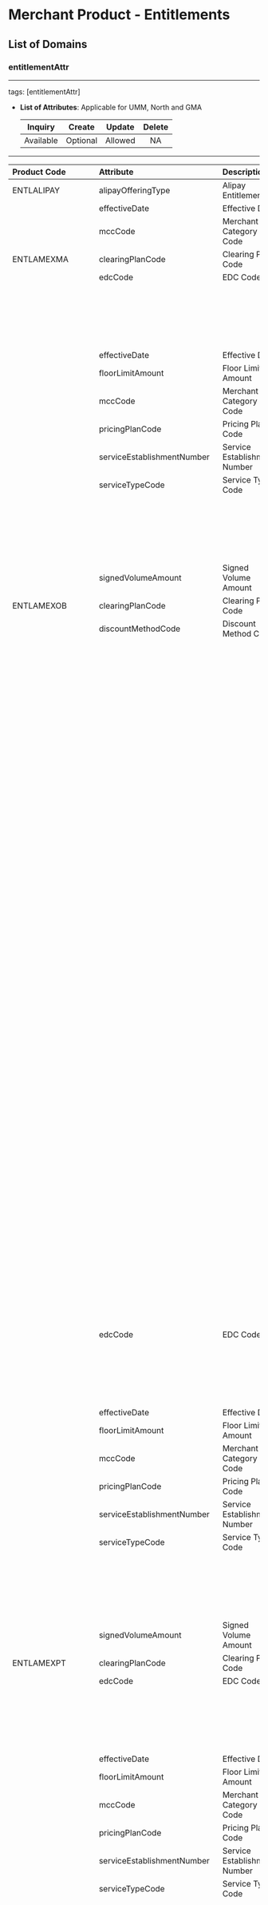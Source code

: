 # Merchant Product - Entitlements

## List of Domains

### entitlementAttr

---

tags: [entitlementAttr]

* **List of Attributes**: Applicable for UMM, North and GMA
  
  | Inquiry         |   Create      |    Update  |  Delete  |
  |:---------------:|:-------------:|:----------:|:--------:|
  |    Available    |   Optional    |  Allowed   |  NA      |

---

|   Product Code   | Attribute         | Description                   | UMM Value                  |
|:---------------------|:---------------------|:--------------------------|:----------------------------------|
| ENTLALIPAY   | alipayOfferingType   |   Alipay Entitlement   |   ALIPAY_ELIGIBLE   |   
|       | effectiveDate   |   Effective Date   |      |   
|       | mccCode   |   Merchant Category Code   |      |   
| ENTLAMEXMA   | clearingPlanCode   |   Clearing Plan Code   |      |   
|       | edcCode   |   EDC Code   |   MERCHANT_HOLDS_PAPER   |   
|       |    |      |   FISERV_HOLDS_PAPER   |   
|       |    |      |   NO_SERVICE   |   
|       |    |      |   MERCHANT_HOLDS_PAPER   |   
|       |    |      |   FISERV_HOLDS_PAPER   |   
|       |    |      |   NO_SERVICE   |   
|       | effectiveDate   |   Effective Date   |      |   
|       | floorLimitAmount   |   Floor Limit Amount   |      |   
|       | mccCode   |   Merchant Category Code   |      |   
|       | pricingPlanCode   |   Pricing Plan Code   |      |   
|       | serviceEstablishmentNumber   |   Service Establishment Number   |      |   
|       | serviceTypeCode   |   Service Type Code   |   NOT_ENTITLED   |   
|       |    |      |   DEPOSIT_AND_AUTH_CAPTURE   |   
|       |    |      |   MEMO_POST   |   
|       |    |      |   FULL_SERVICE   |   
|       |    |      |   AUTH_ONLY   |   
|       |    |      |   INFO_ONLY_SPLIT_DIAL   |   
|       | signedVolumeAmount   |   Signed Volume Amount   |      |   
| ENTLAMEXOB   | clearingPlanCode   |   Clearing Plan Code   |      |   
|       | discountMethodCode   |   Discount Method Code   |   T24_TIERED_DISCCOUNT   |   
|       |    |      |   WELLS_FLAT_RATE   |   
|       |    |      |   ML_DISCOUNT_OPTION_7   |   
|       |    |      |   T12_TIERED_DISCOUNT   |   
|       |    |      |   GD_GRID   |   
|       |    |      |   IP_INTERCHANGE_FEES   |   
|       |    |      |   T1_TIERED_DISCOUNT   |   
|       |    |      |   T7_TIERED_DISCOUNT   |   
|       |    |      |   ISO_TIER_TABLE_8Y   |   
|       |    |      |   ML_DISCOUNT_OPTION_2   |   
|       |    |      |   ISO_TIER_TABLE_9Z   |   
|       |    |      |   PF_PROCESSING_FEES   |   
|       |    |      |   ML_DISCOUNT_OPTION_4   |   
|       |    |      |   T27_TIERED_DISCOUNT   |   
|       |    |      |   TIERED_DISCOUNT_43   |   
|       |    |      |   ML_DISCOUNT_OPTION_5   |   
|       |    |      |   ML_DISCOUNT_OPTION_3   |   
|       |    |      |   T23_TIERED_DISCCOUNT   |   
|       |    |      |   T10_TIERED_DISCOUNT   |   
|       |    |      |   NONE   |   
|       |    |      |   T4_TIERED_DISCOUNT   |   
|       |    |      |   FISERV_DISCOUNT_OPTION_3   |   
|       |    |      |   T6_TIERED_DISCOUNT_2   |   
|       |    |      |   ML_DISCOUNT_OPTION_6   |   
|       |    |      |   T5_TIERED_DISCOUNT   |   
|       |    |      |   HD_HOLD_ACCOUNT   |   
|       |    |      |   T2_TIERED_DISCOUNT   |   
|       |    |      |   T18_TIERED_DISCOUNT   |   
|       |    |      |   T20_TIERED_DISCOUNT_21   |   
|       |    |      |   3TIER_RETAIL   |   
|       |    |      |   RT_DISCOUNT_RATES   |   
|       |    |      |   BAMS_DISCOUNT_OPTION_1   |   
|       |    |      |   T19_TIERED_DISCOUNT   |   
|       |    |      |   T11_TIERED_DISCOUNT   |   
|       |    |      |   T13_TIERED_DISCOUNT   |   
|       |    |      |   2TIER_MOTO   |   
|       |    |      |   3TIER_MOTO   |   
|       |    |      |   T15_TIERED_DISCOUNT   |   
|       |    |      |   9TIER_RETAIL   |   
|       |    |      |   T22_TIERED_DISCOUNT_22   |   
|       |    |      |   T20_TIERED_DISCOUNT_20   |   
|       |    |      |   T16_TIERED_DISCOUNT   |   
|       |    |      |   T3_TIERED_DISCOUNT   |   
|       |    |      |   T0_TIERED_DISCOUNT   |   
|       |    |      |   T17_TIERED_DISCOUNT   |   
|       |    |      |   T14_TIERED_DISCOUNT   |   
|       |    |      |   T9_TIERED_DISCOUNT   |   
|       |    |      |   T8_TIERED_DISCOUNT   |   
|       |    |      |   ML_DISCOUNT_OPTION_1   |   
|       |    |      |   FISERV_DISCOUNT_OPTION_1   |   
|       |    |      |   DM_DUMMY_ACCOUNT   |   
|       |    |      |   W02_THREE_TIERED   |   
|       |    |      |   W01_TWO_TIERED   |   
|       |    |      |   FISERV_DISCOUNT_OPTION_2   |   
|       | edcCode   |   EDC Code   |   NO_SERVICE   |   
|       |    |      |   MERCHANT_HOLDS_PAPER   |   
|       |    |      |   MERCHANT_HOLDS_PAPER   |   
|       |    |      |   NO_SERVICE   |   
|       |    |      |   FISERV_HOLDS_PAPER   |   
|       |    |      |   FISERV_HOLDS_PAPER   |   
|       | effectiveDate   |   Effective Date   |      |   
|       | floorLimitAmount   |   Floor Limit Amount   |      |   
|       | mccCode   |   Merchant Category Code   |      |   
|       | pricingPlanCode   |   Pricing Plan Code   |      |   
|       | serviceEstablishmentNumber   |   Service Establishment Number   |      |   
|       | serviceTypeCode   |   Service Type Code   |   FULL_SERVICE   |   
|       |    |      |   DEPOSIT_AND_AUTH_CAPTURE   |   
|       |    |      |   AUTH_ONLY   |   
|       |    |      |   MEMO_POST   |   
|       |    |      |   INFO_ONLY_SPLIT_DIAL   |   
|       |    |      |   NOT_ENTITLED   |   
|       | signedVolumeAmount   |   Signed Volume Amount   |      |   
| ENTLAMEXPT   | clearingPlanCode   |   Clearing Plan Code   |      |   
|       | edcCode   |   EDC Code   |   FISERV_HOLDS_PAPER   |   
|       |    |      |   NO_SERVICE   |   
|       |    |      |   FISERV_HOLDS_PAPER   |   
|       |    |      |   NO_SERVICE   |   
|       |    |      |   MERCHANT_HOLDS_PAPER   |   
|       |    |      |   MERCHANT_HOLDS_PAPER   |   
|       | effectiveDate   |   Effective Date   |      |   
|       | floorLimitAmount   |   Floor Limit Amount   |      |   
|       | mccCode   |   Merchant Category Code   |      |   
|       | pricingPlanCode   |   Pricing Plan Code   |      |   
|       | serviceEstablishmentNumber   |   Service Establishment Number   |      |   
|       | serviceTypeCode   |   Service Type Code   |   MEMO_POST   |   
|       |    |      |   AUTH_ONLY   |   
|       |    |      |   INFO_ONLY_SPLIT_DIAL   |   
|       |    |      |   DEPOSIT_AND_AUTH_CAPTURE   |   
|       |    |      |   NOT_ENTITLED   |   
|       |    |      |   FULL_SERVICE   |   
|       | signedVolumeAmount   |   Signed Volume Amount   |      |   
| ENTLARVEOL   | clearingPlanCode   |   Clearing Plan Code   |      |   
|       | edcCode   |   EDC Code   |   NO_SERVICE   |   
|       |    |      |   MERCHANT_HOLDS_PAPER   |   
|       |    |      |   NO_SERVICE   |   
|       |    |      |   FISERV_HOLDS_PAPER   |   
|       |    |      |   MERCHANT_HOLDS_PAPER   |   
|       |    |      |   FISERV_HOLDS_PAPER   |   
|       | effectiveDate   |   Effective Date   |      |   
|       | floorLimitAmount   |   Floor Limit Amount   |      |   
|       | mccCode   |   Merchant Category Code   |      |   
|       | pricingPlanCode   |   Pricing Plan Code   |      |   
|       | serviceEstablishmentNumber   |   Service Establishment Number   |      |   
|       | serviceTypeCode   |   Service Type Code   |   AUTH_ONLY   |   
|       |    |      |   INFO_ONLY_SPLIT_DIAL   |   
|       |    |      |   MEMO_POST   |   
|       |    |      |   DEPOSIT_AND_AUTH_CAPTURE   |   
|       |    |      |   NOT_ENTITLED   |   
|       |    |      |   FULL_SERVICE   |   
|       | signedVolumeAmount   |   Signed Volume Amount   |      |   
| ENTLBILLAT   | clearingPlanCode   |   Clearing Plan Code   |      |   
|       | edcCode   |   EDC Code   |   FISERV_HOLDS_PAPER   |   
|       |    |      |   MERCHANT_HOLDS_PAPER   |   
|       |    |      |   NO_SERVICE   |   
|       |    |      |   NO_SERVICE   |   
|       |    |      |   FISERV_HOLDS_PAPER   |   
|       |    |      |   MERCHANT_HOLDS_PAPER   |   
|       | effectiveDate   |   Effective Date   |      |   
|       | floorLimitAmount   |   Floor Limit Amount   |      |   
|       | mccCode   |   Merchant Category Code   |      |   
|       | pricingPlanCode   |   Pricing Plan Code   |      |   
|       | serviceEstablishmentNumber   |   Service Establishment Number   |      |   
|       | serviceTypeCode   |   Service Type Code   |   FULL_SERVICE   |   
|       |    |      |   DEPOSIT_AND_AUTH_CAPTURE   |   
|       |    |      |   MEMO_POST   |   
|       |    |      |   INFO_ONLY_SPLIT_DIAL   |   
|       |    |      |   NOT_ENTITLED   |   
|       |    |      |   AUTH_ONLY   |   
|       | signedVolumeAmount   |   Signed Volume Amount   |      |   
| ENTLBNTBOX   | bentoBoxStatus   |   Bento Box Program Status   |   ACTIVE   |   
|       |    |      |   CANCEL   |   
| ENTLCHKNWR   | clearingPlanCode   |   Clearing Plan Code   |      |   
|       | edcCode   |   EDC Code   |   NO_SERVICE   |   
|       |    |      |   MERCHANT_HOLDS_PAPER   |   
|       |    |      |   MERCHANT_HOLDS_PAPER   |   
|       |    |      |   NO_SERVICE   |   
|       |    |      |   FISERV_HOLDS_PAPER   |   
|       |    |      |   FISERV_HOLDS_PAPER   |   
|       | effectiveDate   |   Effective Date   |      |   
|       | floorLimitAmount   |   Floor Limit Amount   |      |   
|       | mccCode   |   Merchant Category Code   |      |   
|       | pricingPlanCode   |   Pricing Plan Code   |      |   
|       | serviceEstablishmentNumber   |   Service Establishment Number   |      |   
|       | serviceTypeCode   |   Service Type Code   |   FULL_SERVICE   |   
|       |    |      |   MEMO_POST   |   
|       |    |      |   INFO_ONLY_SPLIT_DIAL   |   
|       |    |      |   AUTH_ONLY   |   
|       |    |      |   DEPOSIT_AND_AUTH_CAPTURE   |   
|       |    |      |   NOT_ENTITLED   |   
|       | signedVolumeAmount   |   Signed Volume Amount   |      |   
| ENTLCHKWAR   | clearingPlanCode   |   Clearing Plan Code   |      |   
|       | edcCode   |   EDC Code   |   MERCHANT_HOLDS_PAPER   |   
|       |    |      |   FISERV_HOLDS_PAPER   |   
|       |    |      |   NO_SERVICE   |   
|       |    |      |   FISERV_HOLDS_PAPER   |   
|       |    |      |   NO_SERVICE   |   
|       |    |      |   MERCHANT_HOLDS_PAPER   |   
|       | effectiveDate   |   Effective Date   |      |   
|       | floorLimitAmount   |   Floor Limit Amount   |      |   
|       | mccCode   |   Merchant Category Code   |      |   
|       | pricingPlanCode   |   Pricing Plan Code   |      |   
|       | serviceEstablishmentNumber   |   Service Establishment Number   |      |   
|       | serviceTypeCode   |   Service Type Code   |   AUTH_ONLY   |   
|       |    |      |   MEMO_POST   |   
|       |    |      |   DEPOSIT_AND_AUTH_CAPTURE   |   
|       |    |      |   NOT_ENTITLED   |   
|       |    |      |   INFO_ONLY_SPLIT_DIAL   |   
|       |    |      |   FULL_SERVICE   |   
|       | signedVolumeAmount   |   Signed Volume Amount   |      |   
| ENTLCLOVERGO   | clovergoOfferingType   |   Offering Type for Clover Go   |   STANDARD_OFFERING   |   
|       | clovergoStatus   |   Program Status for Clover Go   |   ACTIVE   |   
|       |    |      |   CANCEL   |   
| ENTLCUP   | chinaUnionOfferingType   |   China Union Pay Entitlement   |   CUP_ELIGIBLE   |   
|       | effectiveDate   |   Effective Date   |      |   
|       | mccCode   |   Merchant Category Code   |      |   
| ENTLDBTEDS   | clearingPlanCode   |   Clearing Plan Code   |      |   
|       | edcCode   |   EDC Code   |   MERCHANT_HOLDS_PAPER   |   
|       |    |      |   NO_SERVICE   |   
|       |    |      |   FISERV_HOLDS_PAPER   |   
|       |    |      |   MERCHANT_HOLDS_PAPER   |   
|       |    |      |   NO_SERVICE   |   
|       |    |      |   FISERV_HOLDS_PAPER   |   
|       | effectiveDate   |   Effective Date   |      |   
|       | floorLimitAmount   |   Floor Limit Amount   |      |   
|       | mccCode   |   Merchant Category Code   |      |   
|       | pricingPlanCode   |   Pricing Plan Code   |      |   
|       | serviceEstablishmentNumber   |   Service Establishment Number   |      |   
|       | serviceTypeCode   |   Service Type Code   |   AUTH_ONLY   |   
|       |    |      |   NOT_ENTITLED   |   
|       |    |      |   INFO_ONLY_SPLIT_DIAL   |   
|       |    |      |   DEPOSIT_AND_AUTH_CAPTURE   |   
|       |    |      |   FULL_SERVICE   |   
|       |    |      |   MEMO_POST   |   
|       | signedVolumeAmount   |   Signed Volume Amount   |      |   
| ENTLDBTGTW   | clearingPlanCode   |   Clearing Plan Code   |      |   
|       | edcCode   |   EDC Code   |   NO_SERVICE   |   
|       |    |      |   MERCHANT_HOLDS_PAPER   |   
|       |    |      |   MERCHANT_HOLDS_PAPER   |   
|       |    |      |   FISERV_HOLDS_PAPER   |   
|       |    |      |   FISERV_HOLDS_PAPER   |   
|       |    |      |   NO_SERVICE   |   
|       | effectiveDate   |   Effective Date   |      |   
|       | floorLimitAmount   |   Floor Limit Amount   |      |   
|       | mccCode   |   Merchant Category Code   |      |   
|       | pricingPlanCode   |   Pricing Plan Code   |      |   
|       | serviceEstablishmentNumber   |   Service Establishment Number   |      |   
|       | serviceTypeCode   |   Service Type Code   |   INFO_ONLY_SPLIT_DIAL   |   
|       |    |      |   FULL_SERVICE   |   
|       |    |      |   NOT_ENTITLED   |   
|       |    |      |   AUTH_ONLY   |   
|       |    |      |   DEPOSIT_AND_AUTH_CAPTURE   |   
|       |    |      |   MEMO_POST   |   
|       | signedVolumeAmount   |   Signed Volume Amount   |      |   
| ENTLDBTMA   | clearingPlanCode   |   Clearing Plan Code   |      |   
|       | edcCode   |   EDC Code   |   NO_SERVICE   |   
|       |    |      |   MERCHANT_HOLDS_PAPER   |   
|       |    |      |   FISERV_HOLDS_PAPER   |   
|       |    |      |   NO_SERVICE   |   
|       |    |      |   FISERV_HOLDS_PAPER   |   
|       |    |      |   MERCHANT_HOLDS_PAPER   |   
|       | effectiveDate   |   Effective Date   |      |   
|       | floorLimitAmount   |   Floor Limit Amount   |      |   
|       | mccCode   |   Merchant Category Code   |      |   
|       | pricingPlanCode   |   Pricing Plan Code   |      |   
|       | serviceEstablishmentNumber   |   Service Establishment Number   |      |   
|       | serviceTypeCode   |   Service Type Code   |   MEMO_POST   |   
|       |    |      |   INFO_ONLY_SPLIT_DIAL   |   
|       |    |      |   FULL_SERVICE   |   
|       |    |      |   DEPOSIT_AND_AUTH_CAPTURE   |   
|       |    |      |   AUTH_ONLY   |   
|       |    |      |   NOT_ENTITLED   |   
|       | signedVolumeAmount   |   Signed Volume Amount   |      |   
| ENTLDINER   | clearingPlanCode   |   Clearing Plan Code   |      |   
|       | edcCode   |   EDC Code   |   NO_SERVICE   |   
|       |    |      |   FISERV_HOLDS_PAPER   |   
|       |    |      |   NO_SERVICE   |   
|       |    |      |   MERCHANT_HOLDS_PAPER   |   
|       |    |      |   MERCHANT_HOLDS_PAPER   |   
|       |    |      |   FISERV_HOLDS_PAPER   |   
|       | effectiveDate   |   Effective Date   |      |   
|       | floorLimitAmount   |   Floor Limit Amount   |      |   
|       | mccCode   |   Merchant Category Code   |      |   
|       | pricingPlanCode   |   Pricing Plan Code   |      |   
|       | serviceEstablishmentNumber   |   Service Establishment Number   |      |   
|       | serviceTypeCode   |   Service Type Code   |   NOT_ENTITLED   |   
|       |    |      |   AUTH_ONLY   |   
|       |    |      |   DEPOSIT_AND_AUTH_CAPTURE   |   
|       |    |      |   MEMO_POST   |   
|       |    |      |   FULL_SERVICE   |   
|       |    |      |   INFO_ONLY_SPLIT_DIAL   |   
|       | signedVolumeAmount   |   Signed Volume Amount   |      |   
| ENTLDISC   | clearingPlanCode   |   Clearing Plan Code   |      |   
|       | discountMethodCode   |   Discount Method Code   |   3TIER_MOTO   |   
|       |    |      |   T1_TIERED_DISCOUNT   |   
|       |    |      |   ML_DISCOUNT_OPTION_4   |   
|       |    |      |   WELLS_FLAT_RATE   |   
|       |    |      |   NONE   |   
|       |    |      |   T14_TIERED_DISCOUNT   |   
|       |    |      |   FISERV_DISCOUNT_OPTION_3   |   
|       |    |      |   T23_TIERED_DISCCOUNT   |   
|       |    |      |   ML_DISCOUNT_OPTION_7   |   
|       |    |      |   T13_TIERED_DISCOUNT   |   
|       |    |      |   T18_TIERED_DISCOUNT   |   
|       |    |      |   T9_TIERED_DISCOUNT   |   
|       |    |      |   T22_TIERED_DISCOUNT_22   |   
|       |    |      |   ISO_TIER_TABLE_9Z   |   
|       |    |      |   T17_TIERED_DISCOUNT   |   
|       |    |      |   HD_HOLD_ACCOUNT   |   
|       |    |      |   2TIER_MOTO   |   
|       |    |      |   DM_DUMMY_ACCOUNT   |   
|       |    |      |   PF_PROCESSING_FEES   |   
|       |    |      |   T8_TIERED_DISCOUNT   |   
|       |    |      |   T7_TIERED_DISCOUNT   |   
|       |    |      |   ML_DISCOUNT_OPTION_2   |   
|       |    |      |   3TIER_RETAIL   |   
|       |    |      |   BAMS_DISCOUNT_OPTION_1   |   
|       |    |      |   T3_TIERED_DISCOUNT   |   
|       |    |      |   FISERV_DISCOUNT_OPTION_1   |   
|       |    |      |   T16_TIERED_DISCOUNT   |   
|       |    |      |   FISERV_DISCOUNT_OPTION_2   |   
|       |    |      |   IP_INTERCHANGE_FEES   |   
|       |    |      |   W01_TWO_TIERED   |   
|       |    |      |   W02_THREE_TIERED   |   
|       |    |      |   T5_TIERED_DISCOUNT   |   
|       |    |      |   T0_TIERED_DISCOUNT   |   
|       |    |      |   ML_DISCOUNT_OPTION_1   |   
|       |    |      |   T12_TIERED_DISCOUNT   |   
|       |    |      |   T24_TIERED_DISCCOUNT   |   
|       |    |      |   GD_GRID   |   
|       |    |      |   T15_TIERED_DISCOUNT   |   
|       |    |      |   T19_TIERED_DISCOUNT   |   
|       |    |      |   T10_TIERED_DISCOUNT   |   
|       |    |      |   TIERED_DISCOUNT_43   |   
|       |    |      |   ISO_TIER_TABLE_8Y   |   
|       |    |      |   ML_DISCOUNT_OPTION_6   |   
|       |    |      |   T27_TIERED_DISCOUNT   |   
|       |    |      |   T20_TIERED_DISCOUNT_21   |   
|       |    |      |   ML_DISCOUNT_OPTION_5   |   
|       |    |      |   9TIER_RETAIL   |   
|       |    |      |   T20_TIERED_DISCOUNT_20   |   
|       |    |      |   ML_DISCOUNT_OPTION_3   |   
|       |    |      |   RT_DISCOUNT_RATES   |   
|       |    |      |   T2_TIERED_DISCOUNT   |   
|       |    |      |   T4_TIERED_DISCOUNT   |   
|       |    |      |   T6_TIERED_DISCOUNT_2   |   
|       |    |      |   T11_TIERED_DISCOUNT   |   
|       | edcCode   |   EDC Code   |   MERCHANT_HOLDS_PAPER   |   
|       |    |      |   NO_SERVICE   |   
|       |    |      |   FISERV_HOLDS_PAPER   |   
|       |    |      |   NO_SERVICE   |   
|       |    |      |   FISERV_HOLDS_PAPER   |   
|       |    |      |   MERCHANT_HOLDS_PAPER   |   
|       | effectiveDate   |   Effective Date   |      |   
|       | floorLimitAmount   |   Floor Limit Amount   |      |   
|       | mccCode   |   Merchant Category Code   |      |   
|       | pricingPlanCode   |   Pricing Plan Code   |      |   
|       | serviceEstablishmentNumber   |   Service Establishment Number   |      |   
|       | serviceTypeCode   |   Service Type Code   |   FULL_SERVICE   |   
|       |    |      |   MEMO_POST   |   
|       |    |      |   NOT_ENTITLED   |   
|       |    |      |   DEPOSIT_AND_AUTH_CAPTURE   |   
|       |    |      |   AUTH_ONLY   |   
|       |    |      |   INFO_ONLY_SPLIT_DIAL   |   
|       | signedVolumeAmount   |   Signed Volume Amount   |      |   
| ENTLDISCMA   | clearingPlanCode   |   Clearing Plan Code   |      |   
|       | edcCode   |   EDC Code   |   FISERV_HOLDS_PAPER   |   
|       |    |      |   NO_SERVICE   |   
|       |    |      |   MERCHANT_HOLDS_PAPER   |   
|       |    |      |   MERCHANT_HOLDS_PAPER   |   
|       |    |      |   NO_SERVICE   |   
|       |    |      |   FISERV_HOLDS_PAPER   |   
|       | effectiveDate   |   Effective Date   |      |   
|       | floorLimitAmount   |   Floor Limit Amount   |      |   
|       | mccCode   |   Merchant Category Code   |      |   
|       | pricingPlanCode   |   Pricing Plan Code   |      |   
|       | serviceEstablishmentNumber   |   Service Establishment Number   |      |   
|       | serviceTypeCode   |   Service Type Code   |   INFO_ONLY_SPLIT_DIAL   |   
|       |    |      |   DEPOSIT_AND_AUTH_CAPTURE   |   
|       |    |      |   FULL_SERVICE   |   
|       |    |      |   NOT_ENTITLED   |   
|       |    |      |   AUTH_ONLY   |   
|       |    |      |   MEMO_POST   |   
|       | signedVolumeAmount   |   Signed Volume Amount   |      |   
| ENTLEBT   | clearingPlanCode   |   Clearing Plan Code   |      |   
|       | edcCode   |   EDC Code   |   FISERV_HOLDS_PAPER   |   
|       |    |      |   NO_SERVICE   |   
|       |    |      |   FISERV_HOLDS_PAPER   |   
|       |    |      |   NO_SERVICE   |   
|       |    |      |   MERCHANT_HOLDS_PAPER   |   
|       |    |      |   MERCHANT_HOLDS_PAPER   |   
|       | effectiveDate   |   Effective Date   |      |   
|       | floorLimitAmount   |   Floor Limit Amount   |      |   
|       | mccCode   |   Merchant Category Code   |      |   
|       | pricingPlanCode   |   Pricing Plan Code   |      |   
|       | serviceEstablishmentNumber   |   Service Establishment Number   |      |   
|       | serviceTypeCode   |   Service Type Code   |   FULL_SERVICE   |   
|       |    |      |   NOT_ENTITLED   |   
|       |    |      |   DEPOSIT_AND_AUTH_CAPTURE   |   
|       |    |      |   INFO_ONLY_SPLIT_DIAL   |   
|       |    |      |   MEMO_POST   |   
|       |    |      |   AUTH_ONLY   |   
|       | signedVolumeAmount   |   Signed Volume Amount   |      |   
| ENTLENCORE   | clearingPlanCode   |   Clearing Plan Code   |      |   
|       | edcCode   |   EDC Code   |   FISERV_HOLDS_PAPER   |   
|       |    |      |   NO_SERVICE   |   
|       |    |      |   MERCHANT_HOLDS_PAPER   |   
|       |    |      |   MERCHANT_HOLDS_PAPER   |   
|       |    |      |   FISERV_HOLDS_PAPER   |   
|       |    |      |   NO_SERVICE   |   
|       | effectiveDate   |   Effective Date   |      |   
|       | floorLimitAmount   |   Floor Limit Amount   |      |   
|       | mccCode   |   Merchant Category Code   |      |   
|       | pricingPlanCode   |   Pricing Plan Code   |      |   
|       | serviceEstablishmentNumber   |   Service Establishment Number   |      |   
|       | serviceTypeCode   |   Service Type Code   |   AUTH_ONLY   |   
|       |    |      |   NOT_ENTITLED   |   
|       |    |      |   FULL_SERVICE   |   
|       |    |      |   INFO_ONLY_SPLIT_DIAL   |   
|       |    |      |   MEMO_POST   |   
|       |    |      |   DEPOSIT_AND_AUTH_CAPTURE   |   
|       | signedVolumeAmount   |   Signed Volume Amount   |      |   
| ENTLERNLYT   | clearingPlanCode   |   Clearing Plan Code   |      |   
|       | edcCode   |   EDC Code   |   FISERV_HOLDS_PAPER   |   
|       |    |      |   NO_SERVICE   |   
|       |    |      |   FISERV_HOLDS_PAPER   |   
|       |    |      |   NO_SERVICE   |   
|       |    |      |   MERCHANT_HOLDS_PAPER   |   
|       |    |      |   MERCHANT_HOLDS_PAPER   |   
|       | effectiveDate   |   Effective Date   |      |   
|       | floorLimitAmount   |   Floor Limit Amount   |      |   
|       | mccCode   |   Merchant Category Code   |      |   
|       | pricingPlanCode   |   Pricing Plan Code   |      |   
|       | serviceEstablishmentNumber   |   Service Establishment Number   |      |   
|       | serviceTypeCode   |   Service Type Code   |   NOT_ENTITLED   |   
|       |    |      |   AUTH_ONLY   |   
|       |    |      |   FULL_SERVICE   |   
|       |    |      |   DEPOSIT_AND_AUTH_CAPTURE   |   
|       |    |      |   INFO_ONLY_SPLIT_DIAL   |   
|       |    |      |   MEMO_POST   |   
|       | signedVolumeAmount   |   Signed Volume Amount   |      |   
| ENTLETC   | clearingPlanCode   |   Clearing Plan Code   |      |   
|       | edcCode   |   EDC Code   |   NO_SERVICE   |   
|       |    |      |   FISERV_HOLDS_PAPER   |   
|       |    |      |   MERCHANT_HOLDS_PAPER   |   
|       |    |      |   MERCHANT_HOLDS_PAPER   |   
|       |    |      |   NO_SERVICE   |   
|       |    |      |   FISERV_HOLDS_PAPER   |   
|       | effectiveDate   |   Effective Date   |      |   
|       | floorLimitAmount   |   Floor Limit Amount   |      |   
|       | mccCode   |   Merchant Category Code   |      |   
|       | pricingPlanCode   |   Pricing Plan Code   |      |   
|       | serviceEstablishmentNumber   |   Service Establishment Number   |      |   
|       | serviceTypeCode   |   Service Type Code   |   FULL_SERVICE   |   
|       |    |      |   MEMO_POST   |   
|       |    |      |   AUTH_ONLY   |   
|       |    |      |   DEPOSIT_AND_AUTH_CAPTURE   |   
|       |    |      |   INFO_ONLY_SPLIT_DIAL   |   
|       |    |      |   NOT_ENTITLED   |   
|       | signedVolumeAmount   |   Signed Volume Amount   |      |   
| ENTLEXPLR   | clearingPlanCode   |   Clearing Plan Code   |      |   
|       | edcCode   |   EDC Code   |   NO_SERVICE   |   
|       |    |      |   MERCHANT_HOLDS_PAPER   |   
|       |    |      |   MERCHANT_HOLDS_PAPER   |   
|       |    |      |   FISERV_HOLDS_PAPER   |   
|       |    |      |   FISERV_HOLDS_PAPER   |   
|       |    |      |   NO_SERVICE   |   
|       | effectiveDate   |   Effective Date   |      |   
|       | floorLimitAmount   |   Floor Limit Amount   |      |   
|       | mccCode   |   Merchant Category Code   |      |   
|       | pricingPlanCode   |   Pricing Plan Code   |      |   
|       | serviceEstablishmentNumber   |   Service Establishment Number   |      |   
|       | serviceTypeCode   |   Service Type Code   |   DEPOSIT_AND_AUTH_CAPTURE   |   
|       |    |      |   INFO_ONLY_SPLIT_DIAL   |   
|       |    |      |   NOT_ENTITLED   |   
|       |    |      |   FULL_SERVICE   |   
|       |    |      |   MEMO_POST   |   
|       |    |      |   AUTH_ONLY   |   
|       | signedVolumeAmount   |   Signed Volume Amount   |      |   
| ENTLFLTCOR   | clearingPlanCode   |   Clearing Plan Code   |      |   
|       | edcCode   |   EDC Code   |   FISERV_HOLDS_PAPER   |   
|       |    |      |   MERCHANT_HOLDS_PAPER   |   
|       |    |      |   NO_SERVICE   |   
|       |    |      |   NO_SERVICE   |   
|       |    |      |   FISERV_HOLDS_PAPER   |   
|       |    |      |   MERCHANT_HOLDS_PAPER   |   
|       | effectiveDate   |   Effective Date   |      |   
|       | floorLimitAmount   |   Floor Limit Amount   |      |   
|       | mccCode   |   Merchant Category Code   |      |   
|       | pricingPlanCode   |   Pricing Plan Code   |      |   
|       | serviceEstablishmentNumber   |   Service Establishment Number   |      |   
|       | serviceTypeCode   |   Service Type Code   |   INFO_ONLY_SPLIT_DIAL   |   
|       |    |      |   MEMO_POST   |   
|       |    |      |   AUTH_ONLY   |   
|       |    |      |   DEPOSIT_AND_AUTH_CAPTURE   |   
|       |    |      |   FULL_SERVICE   |   
|       |    |      |   NOT_ENTITLED   |   
|       | signedVolumeAmount   |   Signed Volume Amount   |      |   
| ENTLFLTONE   | clearingPlanCode   |   Clearing Plan Code   |      |   
|       | edcCode   |   EDC Code   |   FISERV_HOLDS_PAPER   |   
|       |    |      |   NO_SERVICE   |   
|       |    |      |   MERCHANT_HOLDS_PAPER   |   
|       |    |      |   NO_SERVICE   |   
|       |    |      |   MERCHANT_HOLDS_PAPER   |   
|       |    |      |   FISERV_HOLDS_PAPER   |   
|       | effectiveDate   |   Effective Date   |      |   
|       | floorLimitAmount   |   Floor Limit Amount   |      |   
|       | mccCode   |   Merchant Category Code   |      |   
|       | pricingPlanCode   |   Pricing Plan Code   |      |   
|       | serviceEstablishmentNumber   |   Service Establishment Number   |      |   
|       | serviceTypeCode   |   Service Type Code   |   DEPOSIT_AND_AUTH_CAPTURE   |   
|       |    |      |   AUTH_ONLY   |   
|       |    |      |   FULL_SERVICE   |   
|       |    |      |   INFO_ONLY_SPLIT_DIAL   |   
|       |    |      |   NOT_ENTITLED   |   
|       |    |      |   MEMO_POST   |   
|       | signedVolumeAmount   |   Signed Volume Amount   |      |   
| ENTLFNDSV   | clearingPlanCode   |   Clearing Plan Code   |      |   
|       | edcCode   |   EDC Code   |   FISERV_HOLDS_PAPER   |   
|       |    |      |   MERCHANT_HOLDS_PAPER   |   
|       |    |      |   NO_SERVICE   |   
|       |    |      |   MERCHANT_HOLDS_PAPER   |   
|       |    |      |   FISERV_HOLDS_PAPER   |   
|       |    |      |   NO_SERVICE   |   
|       | effectiveDate   |   Effective Date   |      |   
|       | floorLimitAmount   |   Floor Limit Amount   |      |   
|       | mccCode   |   Merchant Category Code   |      |   
|       | pricingPlanCode   |   Pricing Plan Code   |      |   
|       | serviceEstablishmentNumber   |   Service Establishment Number   |      |   
|       | serviceTypeCode   |   Service Type Code   |   MEMO_POST   |   
|       |    |      |   INFO_ONLY_SPLIT_DIAL   |   
|       |    |      |   DEPOSIT_AND_AUTH_CAPTURE   |   
|       |    |      |   AUTH_ONLY   |   
|       |    |      |   NOT_ENTITLED   |   
|       |    |      |   FULL_SERVICE   |   
|       | signedVolumeAmount   |   Signed Volume Amount   |      |   
| ENTLFRPET1   | clearingPlanCode   |   Clearing Plan Code   |      |   
|       | edcCode   |   EDC Code   |   MERCHANT_HOLDS_PAPER   |   
|       |    |      |   NO_SERVICE   |   
|       |    |      |   MERCHANT_HOLDS_PAPER   |   
|       |    |      |   FISERV_HOLDS_PAPER   |   
|       |    |      |   FISERV_HOLDS_PAPER   |   
|       |    |      |   NO_SERVICE   |   
|       | effectiveDate   |   Effective Date   |      |   
|       | floorLimitAmount   |   Floor Limit Amount   |      |   
|       | mccCode   |   Merchant Category Code   |      |   
|       | pricingPlanCode   |   Pricing Plan Code   |      |   
|       | serviceEstablishmentNumber   |   Service Establishment Number   |      |   
|       | serviceTypeCode   |   Service Type Code   |   NOT_ENTITLED   |   
|       |    |      |   FULL_SERVICE   |   
|       |    |      |   AUTH_ONLY   |   
|       |    |      |   DEPOSIT_AND_AUTH_CAPTURE   |   
|       |    |      |   INFO_ONLY_SPLIT_DIAL   |   
|       |    |      |   MEMO_POST   |   
|       | signedVolumeAmount   |   Signed Volume Amount   |      |   
| ENTLFRPET2   | clearingPlanCode   |   Clearing Plan Code   |      |   
|       | edcCode   |   EDC Code   |   NO_SERVICE   |   
|       |    |      |   FISERV_HOLDS_PAPER   |   
|       |    |      |   NO_SERVICE   |   
|       |    |      |   MERCHANT_HOLDS_PAPER   |   
|       |    |      |   MERCHANT_HOLDS_PAPER   |   
|       |    |      |   FISERV_HOLDS_PAPER   |   
|       | effectiveDate   |   Effective Date   |      |   
|       | floorLimitAmount   |   Floor Limit Amount   |      |   
|       | mccCode   |   Merchant Category Code   |      |   
|       | pricingPlanCode   |   Pricing Plan Code   |      |   
|       | serviceEstablishmentNumber   |   Service Establishment Number   |      |   
|       | serviceTypeCode   |   Service Type Code   |   DEPOSIT_AND_AUTH_CAPTURE   |   
|       |    |      |   INFO_ONLY_SPLIT_DIAL   |   
|       |    |      |   MEMO_POST   |   
|       |    |      |   FULL_SERVICE   |   
|       |    |      |   AUTH_ONLY   |   
|       |    |      |   NOT_ENTITLED   |   
|       | signedVolumeAmount   |   Signed Volume Amount   |      |   
| ENTLFRPET3   | clearingPlanCode   |   Clearing Plan Code   |      |   
|       | edcCode   |   EDC Code   |   NO_SERVICE   |   
|       |    |      |   FISERV_HOLDS_PAPER   |   
|       |    |      |   NO_SERVICE   |   
|       |    |      |   MERCHANT_HOLDS_PAPER   |   
|       |    |      |   FISERV_HOLDS_PAPER   |   
|       |    |      |   MERCHANT_HOLDS_PAPER   |   
|       | effectiveDate   |   Effective Date   |      |   
|       | floorLimitAmount   |   Floor Limit Amount   |      |   
|       | mccCode   |   Merchant Category Code   |      |   
|       | pricingPlanCode   |   Pricing Plan Code   |      |   
|       | serviceEstablishmentNumber   |   Service Establishment Number   |      |   
|       | serviceTypeCode   |   Service Type Code   |   NOT_ENTITLED   |   
|       |    |      |   DEPOSIT_AND_AUTH_CAPTURE   |   
|       |    |      |   MEMO_POST   |   
|       |    |      |   INFO_ONLY_SPLIT_DIAL   |   
|       |    |      |   AUTH_ONLY   |   
|       |    |      |   FULL_SERVICE   |   
|       | signedVolumeAmount   |   Signed Volume Amount   |      |   
| ENTLGGLCKT   | clearingPlanCode   |   Clearing Plan Code   |      |   
|       | edcCode   |   EDC Code   |   NO_SERVICE   |   
|       |    |      |   MERCHANT_HOLDS_PAPER   |   
|       |    |      |   MERCHANT_HOLDS_PAPER   |   
|       |    |      |   FISERV_HOLDS_PAPER   |   
|       |    |      |   FISERV_HOLDS_PAPER   |   
|       |    |      |   NO_SERVICE   |   
|       | effectiveDate   |   Effective Date   |      |   
|       | floorLimitAmount   |   Floor Limit Amount   |      |   
|       | mccCode   |   Merchant Category Code   |      |   
|       | pricingPlanCode   |   Pricing Plan Code   |      |   
|       | serviceEstablishmentNumber   |   Service Establishment Number   |      |   
|       | serviceTypeCode   |   Service Type Code   |   AUTH_ONLY   |   
|       |    |      |   MEMO_POST   |   
|       |    |      |   FULL_SERVICE   |   
|       |    |      |   INFO_ONLY_SPLIT_DIAL   |   
|       |    |      |   DEPOSIT_AND_AUTH_CAPTURE   |   
|       |    |      |   NOT_ENTITLED   |   
|       | signedVolumeAmount   |   Signed Volume Amount   |      |   
| ENTLGLALTM   | clearingPlanCode   |   Clearing Plan Code   |      |   
|       | edcCode   |   EDC Code   |   MERCHANT_HOLDS_PAPER   |   
|       |    |      |   FISERV_HOLDS_PAPER   |   
|       |    |      |   FISERV_HOLDS_PAPER   |   
|       |    |      |   NO_SERVICE   |   
|       |    |      |   MERCHANT_HOLDS_PAPER   |   
|       |    |      |   NO_SERVICE   |   
|       | effectiveDate   |   Effective Date   |      |   
|       | floorLimitAmount   |   Floor Limit Amount   |      |   
|       | mccCode   |   Merchant Category Code   |      |   
|       | pricingPlanCode   |   Pricing Plan Code   |      |   
|       | serviceEstablishmentNumber   |   Service Establishment Number   |      |   
|       | serviceTypeCode   |   Service Type Code   |   INFO_ONLY_SPLIT_DIAL   |   
|       |    |      |   NOT_ENTITLED   |   
|       |    |      |   MEMO_POST   |   
|       |    |      |   DEPOSIT_AND_AUTH_CAPTURE   |   
|       |    |      |   AUTH_ONLY   |   
|       |    |      |   FULL_SERVICE   |   
|       | signedVolumeAmount   |   Signed Volume Amount   |      |   
| ENTLGNPVLB   | clearingPlanCode   |   Clearing Plan Code   |      |   
|       | edcCode   |   EDC Code   |   MERCHANT_HOLDS_PAPER   |   
|       |    |      |   NO_SERVICE   |   
|       |    |      |   NO_SERVICE   |   
|       |    |      |   FISERV_HOLDS_PAPER   |   
|       |    |      |   FISERV_HOLDS_PAPER   |   
|       |    |      |   MERCHANT_HOLDS_PAPER   |   
|       | effectiveDate   |   Effective Date   |      |   
|       | floorLimitAmount   |   Floor Limit Amount   |      |   
|       | mccCode   |   Merchant Category Code   |      |   
|       | pricingPlanCode   |   Pricing Plan Code   |      |   
|       | serviceEstablishmentNumber   |   Service Establishment Number   |      |   
|       | serviceTypeCode   |   Service Type Code   |   FULL_SERVICE   |   
|       |    |      |   INFO_ONLY_SPLIT_DIAL   |   
|       |    |      |   DEPOSIT_AND_AUTH_CAPTURE   |   
|       |    |      |   NOT_ENTITLED   |   
|       |    |      |   MEMO_POST   |   
|       |    |      |   AUTH_ONLY   |   
|       | signedVolumeAmount   |   Signed Volume Amount   |      |   
| ENTLINTERACCNT   | interacContactStatus   |   Program Status for Interac Contact Entitlement   |   ACTIVE   |   
|       |    |      |   CANCEL   |   
| ENTLINTERACFLS   | interacFlashMVV   |   MVV for Interac Flash Entitlement   |      |   
|       | interacFlashStatus   |   Program Status for Interac Flash Entitlementg   |   CANCEL   |   
|       |    |      |   ACTIVE   |   
| ENTLINTERACINAPP   | interacInAppStatus   |   Program Status for Interac In App Entitlement   |   ACTIVE   |   
|       |    |      |   CANCEL   |   
| ENTLINTLNK   | clearingPlanCode   |   Clearing Plan Code   |      |   
|       | edcCode   |   EDC Code   |   MERCHANT_HOLDS_PAPER   |   
|       |    |      |   NO_SERVICE   |   
|       |    |      |   NO_SERVICE   |   
|       |    |      |   FISERV_HOLDS_PAPER   |   
|       |    |      |   FISERV_HOLDS_PAPER   |   
|       |    |      |   MERCHANT_HOLDS_PAPER   |   
|       | effectiveDate   |   Effective Date   |      |   
|       | floorLimitAmount   |   Floor Limit Amount   |      |   
|       | mccCode   |   Merchant Category Code   |      |   
|       | pricingPlanCode   |   Pricing Plan Code   |      |   
|       | serviceEstablishmentNumber   |   Service Establishment Number   |      |   
|       | serviceTypeCode   |   Service Type Code   |   MEMO_POST   |   
|       |    |      |   FULL_SERVICE   |   
|       |    |      |   INFO_ONLY_SPLIT_DIAL   |   
|       |    |      |   DEPOSIT_AND_AUTH_CAPTURE   |   
|       |    |      |   AUTH_ONLY   |   
|       |    |      |   NOT_ENTITLED   |   
|       | signedVolumeAmount   |   Signed Volume Amount   |      |   
| ENTLJBS   | clearingPlanCode   |   Clearing Plan Code   |      |   
|       | edcCode   |   EDC Code   |   FISERV_HOLDS_PAPER   |   
|       |    |      |   NO_SERVICE   |   
|       |    |      |   FISERV_HOLDS_PAPER   |   
|       |    |      |   NO_SERVICE   |   
|       |    |      |   MERCHANT_HOLDS_PAPER   |   
|       |    |      |   MERCHANT_HOLDS_PAPER   |   
|       | effectiveDate   |   Effective Date   |      |   
|       | floorLimitAmount   |   Floor Limit Amount   |      |   
|       | mccCode   |   Merchant Category Code   |      |   
|       | pricingPlanCode   |   Pricing Plan Code   |      |   
|       | serviceEstablishmentNumber   |   Service Establishment Number   |      |   
|       | serviceTypeCode   |   Service Type Code   |   INFO_ONLY_SPLIT_DIAL   |   
|       |    |      |   DEPOSIT_AND_AUTH_CAPTURE   |   
|       |    |      |   FULL_SERVICE   |   
|       |    |      |   MEMO_POST   |   
|       |    |      |   AUTH_ONLY   |   
|       |    |      |   NOT_ENTITLED   |   
|       | signedVolumeAmount   |   Signed Volume Amount   |      |   
| ENTLJCB   | clearingPlanCode   |   Clearing Plan Code   |      |   
|       | edcCode   |   EDC Code   |   MERCHANT_HOLDS_PAPER   |   
|       |    |      |   MERCHANT_HOLDS_PAPER   |   
|       |    |      |   NO_SERVICE   |   
|       |    |      |   FISERV_HOLDS_PAPER   |   
|       |    |      |   NO_SERVICE   |   
|       |    |      |   FISERV_HOLDS_PAPER   |   
|       | effectiveDate   |   Effective Date   |      |   
|       | floorLimitAmount   |   Floor Limit Amount   |      |   
|       | mccCode   |   Merchant Category Code   |      |   
|       | pricingPlanCode   |   Pricing Plan Code   |      |   
|       | serviceEstablishmentNumber   |   Service Establishment Number   |      |   
|       | serviceTypeCode   |   Service Type Code   |   DEPOSIT_AND_AUTH_CAPTURE   |   
|       |    |      |   FULL_SERVICE   |   
|       |    |      |   MEMO_POST   |   
|       |    |      |   AUTH_ONLY   |   
|       |    |      |   INFO_ONLY_SPLIT_DIAL   |   
|       |    |      |   NOT_ENTITLED   |   
|       | signedVolumeAmount   |   Signed Volume Amount   |      |   
| ENTLMASTRO   | clearingPlanCode   |   Clearing Plan Code   |      |   
|       | edcCode   |   EDC Code   |   MERCHANT_HOLDS_PAPER   |   
|       |    |      |   FISERV_HOLDS_PAPER   |   
|       |    |      |   NO_SERVICE   |   
|       |    |      |   MERCHANT_HOLDS_PAPER   |   
|       |    |      |   NO_SERVICE   |   
|       |    |      |   FISERV_HOLDS_PAPER   |   
|       | effectiveDate   |   Effective Date   |      |   
|       | floorLimitAmount   |   Floor Limit Amount   |      |   
|       | mccCode   |   Merchant Category Code   |      |   
|       | pricingPlanCode   |   Pricing Plan Code   |      |   
|       | serviceEstablishmentNumber   |   Service Establishment Number   |      |   
|       | serviceTypeCode   |   Service Type Code   |   FULL_SERVICE   |   
|       |    |      |   AUTH_ONLY   |   
|       |    |      |   MEMO_POST   |   
|       |    |      |   NOT_ENTITLED   |   
|       |    |      |   DEPOSIT_AND_AUTH_CAPTURE   |   
|       |    |      |   INFO_ONLY_SPLIT_DIAL   |   
|       | signedVolumeAmount   |   Signed Volume Amount   |      |   
| ENTLMC   | clearingPlanCode   |   Clearing Plan Code   |      |   
|       | discountMethodCode   |   Discount Method Code   |   T23_TIERED_DISCCOUNT   |   
|       |    |      |   FISERV_DISCOUNT_OPTION_1   |   
|       |    |      |   ML_DISCOUNT_OPTION_2   |   
|       |    |      |   HD_HOLD_ACCOUNT   |   
|       |    |      |   T17_TIERED_DISCOUNT   |   
|       |    |      |   T16_TIERED_DISCOUNT   |   
|       |    |      |   3TIER_RETAIL   |   
|       |    |      |   IP_INTERCHANGE_FEES   |   
|       |    |      |   ML_DISCOUNT_OPTION_7   |   
|       |    |      |   WELLS_FLAT_RATE   |   
|       |    |      |   PF_PROCESSING_FEES   |   
|       |    |      |   ISO_TIER_TABLE_9Z   |   
|       |    |      |   T18_TIERED_DISCOUNT   |   
|       |    |      |   T22_TIERED_DISCOUNT_22   |   
|       |    |      |   T8_TIERED_DISCOUNT   |   
|       |    |      |   T1_TIERED_DISCOUNT   |   
|       |    |      |   ML_DISCOUNT_OPTION_5   |   
|       |    |      |   T0_TIERED_DISCOUNT   |   
|       |    |      |   ML_DISCOUNT_OPTION_1   |   
|       |    |      |   ML_DISCOUNT_OPTION_4   |   
|       |    |      |   T11_TIERED_DISCOUNT   |   
|       |    |      |   T20_TIERED_DISCOUNT_21   |   
|       |    |      |   DM_DUMMY_ACCOUNT   |   
|       |    |      |   GD_GRID   |   
|       |    |      |   T10_TIERED_DISCOUNT   |   
|       |    |      |   W01_TWO_TIERED   |   
|       |    |      |   T2_TIERED_DISCOUNT   |   
|       |    |      |   ML_DISCOUNT_OPTION_3   |   
|       |    |      |   T9_TIERED_DISCOUNT   |   
|       |    |      |   BAMS_DISCOUNT_OPTION_1   |   
|       |    |      |   ML_DISCOUNT_OPTION_6   |   
|       |    |      |   T14_TIERED_DISCOUNT   |   
|       |    |      |   W02_THREE_TIERED   |   
|       |    |      |   T20_TIERED_DISCOUNT_20   |   
|       |    |      |   T3_TIERED_DISCOUNT   |   
|       |    |      |   9TIER_RETAIL   |   
|       |    |      |   T19_TIERED_DISCOUNT   |   
|       |    |      |   FISERV_DISCOUNT_OPTION_3   |   
|       |    |      |   T27_TIERED_DISCOUNT   |   
|       |    |      |   RT_DISCOUNT_RATES   |   
|       |    |      |   T4_TIERED_DISCOUNT   |   
|       |    |      |   3TIER_MOTO   |   
|       |    |      |   NONE   |   
|       |    |      |   T24_TIERED_DISCCOUNT   |   
|       |    |      |   T6_TIERED_DISCOUNT_2   |   
|       |    |      |   FISERV_DISCOUNT_OPTION_2   |   
|       |    |      |   T15_TIERED_DISCOUNT   |   
|       |    |      |   T7_TIERED_DISCOUNT   |   
|       |    |      |   ISO_TIER_TABLE_8Y   |   
|       |    |      |   T12_TIERED_DISCOUNT   |   
|       |    |      |   T13_TIERED_DISCOUNT   |   
|       |    |      |   2TIER_MOTO   |   
|       |    |      |   T5_TIERED_DISCOUNT   |   
|       |    |      |   TIERED_DISCOUNT_43   |   
|       | edcCode   |   EDC Code   |   MERCHANT_HOLDS_PAPER   |   
|       |    |      |   FISERV_HOLDS_PAPER   |   
|       |    |      |   NO_SERVICE   |   
|       |    |      |   FISERV_HOLDS_PAPER   |   
|       |    |      |   NO_SERVICE   |   
|       |    |      |   MERCHANT_HOLDS_PAPER   |   
|       | effectiveDate   |   Effective Date   |      |   
|       | floorLimitAmount   |   Floor Limit Amount   |      |   
|       | mccCode   |   Merchant Category Code   |      |   
|       | pricingPlanCode   |   Pricing Plan Code   |      |   
|       | serviceEstablishmentNumber   |   Service Establishment Number   |      |   
|       | serviceTypeCode   |   Service Type Code   |   MEMO_POST   |   
|       |    |      |   FULL_SERVICE   |   
|       |    |      |   NOT_ENTITLED   |   
|       |    |      |   INFO_ONLY_SPLIT_DIAL   |   
|       |    |      |   DEPOSIT_AND_AUTH_CAPTURE   |   
|       |    |      |   AUTH_ONLY   |   
|       | signedVolumeAmount   |   Signed Volume Amount   |      |   
| ENTLMCMA   | clearingPlanCode   |   Clearing Plan Code   |      |   
|       | edcCode   |   EDC Code   |   FISERV_HOLDS_PAPER   |   
|       |    |      |   MERCHANT_HOLDS_PAPER   |   
|       |    |      |   NO_SERVICE   |   
|       |    |      |   FISERV_HOLDS_PAPER   |   
|       |    |      |   NO_SERVICE   |   
|       |    |      |   MERCHANT_HOLDS_PAPER   |   
|       | effectiveDate   |   Effective Date   |      |   
|       | floorLimitAmount   |   Floor Limit Amount   |      |   
|       | mccCode   |   Merchant Category Code   |      |   
|       | pricingPlanCode   |   Pricing Plan Code   |      |   
|       | serviceEstablishmentNumber   |   Service Establishment Number   |      |   
|       | serviceTypeCode   |   Service Type Code   |   NOT_ENTITLED   |   
|       |    |      |   AUTH_ONLY   |   
|       |    |      |   DEPOSIT_AND_AUTH_CAPTURE   |   
|       |    |      |   INFO_ONLY_SPLIT_DIAL   |   
|       |    |      |   FULL_SERVICE   |   
|       |    |      |   MEMO_POST   |   
|       | signedVolumeAmount   |   Signed Volume Amount   |      |   
| ENTLMSTROI   | clearingPlanCode   |   Clearing Plan Code   |      |   
|       | edcCode   |   EDC Code   |   MERCHANT_HOLDS_PAPER   |   
|       |    |      |   MERCHANT_HOLDS_PAPER   |   
|       |    |      |   NO_SERVICE   |   
|       |    |      |   NO_SERVICE   |   
|       |    |      |   FISERV_HOLDS_PAPER   |   
|       |    |      |   FISERV_HOLDS_PAPER   |   
|       | effectiveDate   |   Effective Date   |      |   
|       | floorLimitAmount   |   Floor Limit Amount   |      |   
|       | mccCode   |   Merchant Category Code   |      |   
|       | pricingPlanCode   |   Pricing Plan Code   |      |   
|       | serviceEstablishmentNumber   |   Service Establishment Number   |      |   
|       | serviceTypeCode   |   Service Type Code   |   FULL_SERVICE   |   
|       |    |      |   DEPOSIT_AND_AUTH_CAPTURE   |   
|       |    |      |   MEMO_POST   |   
|       |    |      |   NOT_ENTITLED   |   
|       |    |      |   AUTH_ONLY   |   
|       |    |      |   INFO_ONLY_SPLIT_DIAL   |   
|       | signedVolumeAmount   |   Signed Volume Amount   |      |   
| ENTLOFRWSE   | clearingPlanCode   |   Clearing Plan Code   |      |   
|       | edcCode   |   EDC Code   |   NO_SERVICE   |   
|       |    |      |   NO_SERVICE   |   
|       |    |      |   FISERV_HOLDS_PAPER   |   
|       |    |      |   MERCHANT_HOLDS_PAPER   |   
|       |    |      |   FISERV_HOLDS_PAPER   |   
|       |    |      |   MERCHANT_HOLDS_PAPER   |   
|       | effectiveDate   |   Effective Date   |      |   
|       | floorLimitAmount   |   Floor Limit Amount   |      |   
|       | mccCode   |   Merchant Category Code   |      |   
|       | pricingPlanCode   |   Pricing Plan Code   |      |   
|       | serviceEstablishmentNumber   |   Service Establishment Number   |      |   
|       | serviceTypeCode   |   Service Type Code   |   INFO_ONLY_SPLIT_DIAL   |   
|       |    |      |   FULL_SERVICE   |   
|       |    |      |   DEPOSIT_AND_AUTH_CAPTURE   |   
|       |    |      |   AUTH_ONLY   |   
|       |    |      |   NOT_ENTITLED   |   
|       |    |      |   MEMO_POST   |   
|       | signedVolumeAmount   |   Signed Volume Amount   |      |   
| ENTLPAYPAL   | clearingPlanCode   |   Clearing Plan Code   |      |   
|       | edcCode   |   EDC Code   |   FISERV_HOLDS_PAPER   |   
|       |    |      |   NO_SERVICE   |   
|       |    |      |   NO_SERVICE   |   
|       |    |      |   FISERV_HOLDS_PAPER   |   
|       |    |      |   MERCHANT_HOLDS_PAPER   |   
|       |    |      |   MERCHANT_HOLDS_PAPER   |   
|       | effectiveDate   |   Effective Date   |      |   
|       | floorLimitAmount   |   Floor Limit Amount   |      |   
|       | mccCode   |   Merchant Category Code   |      |   
|       | pricingPlanCode   |   Pricing Plan Code   |      |   
|       | serviceEstablishmentNumber   |   Service Establishment Number   |      |   
|       | serviceTypeCode   |   Service Type Code   |   AUTH_ONLY   |   
|       |    |      |   FULL_SERVICE   |   
|       |    |      |   DEPOSIT_AND_AUTH_CAPTURE   |   
|       |    |      |   INFO_ONLY_SPLIT_DIAL   |   
|       |    |      |   MEMO_POST   |   
|       |    |      |   NOT_ENTITLED   |   
|       | signedVolumeAmount   |   Signed Volume Amount   |      |   
| ENTLPPALDIS   | paypalEnblOfferingType   |   offering Type for Paypal Enablement for Discover   |   NOT_ELIGIBLE_ACQ_ON   |   
|       |    |      |   ELIGIBLE   |   
| ENTLPPLVNMO   | paypalVenmoErrorMessage   |   Paypal/Venmo Error Message   |      |   
|       | paypalVenmoLatitude   |   Paypal/Venmo Latitude for Merchant Location   |      |   
|       | paypalVenmoLocationID   |   Paypal/Venmo Location ID   |      |   
|       | paypalVenmoLocationIDStatus   |   Paypal/Venmo Location ID Status   |   PENDING   |   
|       |    |      |   OPTED_OUT   |   
|       |    |      |   PROVISIONED   |   
|       |    |      |   FAILED   |   
|       |    |      |   INITIATED   |   
|       | paypalVenmoLongitude   |   Paypal/Venmo Longitude for Merchant Location   |      |   
|       | paypalVenmoPayerId   |   Paypal/Venmo Payer ID   |      |   
|       | paypalVenmoPayerIdStatus   |   Paypal/Venmo Payer ID Status   |   INITIATED   |   
|       |    |      |   FAILED   |   
|       |    |      |   PROVISIONED   |   
| ENTLPPRO   | effectiveDate   |   Effective Date   |      |   
|       | mccCode   |   Merchant Category Code   |      |   
| ENTLPURCRD   | clearingPlanCode   |   Clearing Plan Code   |      |   
|       | edcCode   |   EDC Code   |   FISERV_HOLDS_PAPER   |   
|       |    |      |   MERCHANT_HOLDS_PAPER   |   
|       |    |      |   MERCHANT_HOLDS_PAPER   |   
|       |    |      |   FISERV_HOLDS_PAPER   |   
|       |    |      |   NO_SERVICE   |   
|       |    |      |   NO_SERVICE   |   
|       | effectiveDate   |   Effective Date   |      |   
|       | floorLimitAmount   |   Floor Limit Amount   |      |   
|       | mccCode   |   Merchant Category Code   |      |   
|       | pricingPlanCode   |   Pricing Plan Code   |      |   
|       | serviceEstablishmentNumber   |   Service Establishment Number   |      |   
|       | serviceTypeCode   |   Service Type Code   |   MEMO_POST   |   
|       |    |      |   AUTH_ONLY   |   
|       |    |      |   FULL_SERVICE   |   
|       |    |      |   INFO_ONLY_SPLIT_DIAL   |   
|       |    |      |   NOT_ENTITLED   |   
|       |    |      |   DEPOSIT_AND_AUTH_CAPTURE   |   
|       | signedVolumeAmount   |   Signed Volume Amount   |      |   
| ENTLPVTLBL   | clearingPlanCode   |   Clearing Plan Code   |      |   
|       | edcCode   |   EDC Code   |   NO_SERVICE   |   
|       |    |      |   FISERV_HOLDS_PAPER   |   
|       |    |      |   MERCHANT_HOLDS_PAPER   |   
|       |    |      |   MERCHANT_HOLDS_PAPER   |   
|       |    |      |   FISERV_HOLDS_PAPER   |   
|       |    |      |   NO_SERVICE   |   
|       | effectiveDate   |   Effective Date   |      |   
|       | floorLimitAmount   |   Floor Limit Amount   |      |   
|       | mccCode   |   Merchant Category Code   |      |   
|       | pricingPlanCode   |   Pricing Plan Code   |      |   
|       | serviceEstablishmentNumber   |   Service Establishment Number   |      |   
|       | serviceTypeCode   |   Service Type Code   |   AUTH_ONLY   |   
|       |    |      |   DEPOSIT_AND_AUTH_CAPTURE   |   
|       |    |      |   INFO_ONLY_SPLIT_DIAL   |   
|       |    |      |   MEMO_POST   |   
|       |    |      |   FULL_SERVICE   |   
|       |    |      |   NOT_ENTITLED   |   
|       | signedVolumeAmount   |   Signed Volume Amount   |      |   
| ENTLSIGDBT   | clearingPlanCode   |   Clearing Plan Code   |      |   
|       | edcCode   |   EDC Code   |   FISERV_HOLDS_PAPER   |   
|       |    |      |   MERCHANT_HOLDS_PAPER   |   
|       |    |      |   NO_SERVICE   |   
|       |    |      |   FISERV_HOLDS_PAPER   |   
|       |    |      |   NO_SERVICE   |   
|       |    |      |   MERCHANT_HOLDS_PAPER   |   
|       | effectiveDate   |   Effective Date   |      |   
|       | floorLimitAmount   |   Floor Limit Amount   |      |   
|       | mccCode   |   Merchant Category Code   |      |   
|       | pricingPlanCode   |   Pricing Plan Code   |      |   
|       | serviceEstablishmentNumber   |   Service Establishment Number   |      |   
|       | serviceTypeCode   |   Service Type Code   |   AUTH_ONLY   |   
|       |    |      |   NOT_ENTITLED   |   
|       |    |      |   DEPOSIT_AND_AUTH_CAPTURE   |   
|       |    |      |   INFO_ONLY_SPLIT_DIAL   |   
|       |    |      |   FULL_SERVICE   |   
|       |    |      |   MEMO_POST   |   
|       | signedVolumeAmount   |   Signed Volume Amount   |      |   
| ENTLT2CRD   | clearingPlanCode   |   Clearing Plan Code   |      |   
|       | edcCode   |   EDC Code   |   MERCHANT_HOLDS_PAPER   |   
|       |    |      |   FISERV_HOLDS_PAPER   |   
|       |    |      |   NO_SERVICE   |   
|       |    |      |   MERCHANT_HOLDS_PAPER   |   
|       |    |      |   NO_SERVICE   |   
|       |    |      |   FISERV_HOLDS_PAPER   |   
|       | effectiveDate   |   Effective Date   |      |   
|       | floorLimitAmount   |   Floor Limit Amount   |      |   
|       | mccCode   |   Merchant Category Code   |      |   
|       | pricingPlanCode   |   Pricing Plan Code   |      |   
|       | serviceEstablishmentNumber   |   Service Establishment Number   |      |   
|       | serviceTypeCode   |   Service Type Code   |   DEPOSIT_AND_AUTH_CAPTURE   |   
|       |    |      |   FULL_SERVICE   |   
|       |    |      |   NOT_ENTITLED   |   
|       |    |      |   MEMO_POST   |   
|       |    |      |   AUTH_ONLY   |   
|       |    |      |   INFO_ONLY_SPLIT_DIAL   |   
|       | signedVolumeAmount   |   Signed Volume Amount   |      |   
| ENTLTCK   | clearingPlanCode   |   Clearing Plan Code   |      |   
|       | edcCode   |   EDC Code   |   NO_SERVICE   |   
|       |    |      |   MERCHANT_HOLDS_PAPER   |   
|       |    |      |   MERCHANT_HOLDS_PAPER   |   
|       |    |      |   NO_SERVICE   |   
|       |    |      |   FISERV_HOLDS_PAPER   |   
|       |    |      |   FISERV_HOLDS_PAPER   |   
|       | effectiveDate   |   Effective Date   |      |   
|       | floorLimitAmount   |   Floor Limit Amount   |      |   
|       | mccCode   |   Merchant Category Code   |      |   
|       | pricingPlanCode   |   Pricing Plan Code   |      |   
|       | serviceEstablishmentNumber   |   Service Establishment Number   |      |   
|       | serviceTypeCode   |   Service Type Code   |   DEPOSIT_AND_AUTH_CAPTURE   |   
|       |    |      |   NOT_ENTITLED   |   
|       |    |      |   FULL_SERVICE   |   
|       |    |      |   INFO_ONLY_SPLIT_DIAL   |   
|       |    |      |   MEMO_POST   |   
|       |    |      |   AUTH_ONLY   |   
|       | signedVolumeAmount   |   Signed Volume Amount   |      |   
| ENTLTELCRD   | clearingPlanCode   |   Clearing Plan Code   |      |   
|       | edcCode   |   EDC Code   |   NO_SERVICE   |   
|       |    |      |   MERCHANT_HOLDS_PAPER   |   
|       |    |      |   NO_SERVICE   |   
|       |    |      |   MERCHANT_HOLDS_PAPER   |   
|       |    |      |   FISERV_HOLDS_PAPER   |   
|       |    |      |   FISERV_HOLDS_PAPER   |   
|       | effectiveDate   |   Effective Date   |      |   
|       | floorLimitAmount   |   Floor Limit Amount   |      |   
|       | mccCode   |   Merchant Category Code   |      |   
|       | pricingPlanCode   |   Pricing Plan Code   |      |   
|       | serviceEstablishmentNumber   |   Service Establishment Number   |      |   
|       | serviceTypeCode   |   Service Type Code   |   DEPOSIT_AND_AUTH_CAPTURE   |   
|       |    |      |   MEMO_POST   |   
|       |    |      |   FULL_SERVICE   |   
|       |    |      |   NOT_ENTITLED   |   
|       |    |      |   INFO_ONLY_SPLIT_DIAL   |   
|       |    |      |   AUTH_ONLY   |   
|       | signedVolumeAmount   |   Signed Volume Amount   |      |   
| ENTLUFNDSV   | clearingPlanCode   |   Clearing Plan Code   |      |   
|       | edcCode   |   EDC Code   |   NO_SERVICE   |   
|       |    |      |   MERCHANT_HOLDS_PAPER   |   
|       |    |      |   FISERV_HOLDS_PAPER   |   
|       |    |      |   NO_SERVICE   |   
|       |    |      |   MERCHANT_HOLDS_PAPER   |   
|       |    |      |   FISERV_HOLDS_PAPER   |   
|       | effectiveDate   |   Effective Date   |      |   
|       | floorLimitAmount   |   Floor Limit Amount   |      |   
|       | mccCode   |   Merchant Category Code   |      |   
|       | pricingPlanCode   |   Pricing Plan Code   |      |   
|       | serviceEstablishmentNumber   |   Service Establishment Number   |      |   
|       | serviceTypeCode   |   Service Type Code   |   INFO_ONLY_SPLIT_DIAL   |   
|       |    |      |   MEMO_POST   |   
|       |    |      |   DEPOSIT_AND_AUTH_CAPTURE   |   
|       |    |      |   FULL_SERVICE   |   
|       |    |      |   AUTH_ONLY   |   
|       |    |      |   NOT_ENTITLED   |   
|       | signedVolumeAmount   |   Signed Volume Amount   |      |   
| ENTLUPICRD   | upiCreditStatus   |   Program Status for UPI Credit Entitlement   |   ACTIVE   |   
|       |    |      |   CANCEL   |   
| ENTLUPIDBT   | upiDebitStatus   |   Program Status for UPI Debit Entitlement   |   ACTIVE   |   
|       |    |      |   CANCEL   |   
| ENTLVALLNK   | valuelinkSeNumber   |   Value Link SE Number   |      |   
| ENTLVASGYFT   | gyftBillingMethod   |   Billing Method for GYFT   |   CLOVER   |   
|       |    |      |   VALUELINK   |   
|       | gyftStatus   |   Program Status for GYFT   |   CANCEL   |   
|       |    |      |   ACTIVE   |   
| ENTLVI   | clearingPlanCode   |   Clearing Plan Code   |      |   
|       | discountMethodCode   |   Discount Method Code   |   NONE   |   
|       |    |      |   T7_TIERED_DISCOUNT   |   
|       |    |      |   T0_TIERED_DISCOUNT   |   
|       |    |      |   DM_DUMMY_ACCOUNT   |   
|       |    |      |   BAMS_DISCOUNT_OPTION_1   |   
|       |    |      |   T14_TIERED_DISCOUNT   |   
|       |    |      |   T16_TIERED_DISCOUNT   |   
|       |    |      |   T4_TIERED_DISCOUNT   |   
|       |    |      |   3TIER_MOTO   |   
|       |    |      |   3TIER_RETAIL   |   
|       |    |      |   FISERV_DISCOUNT_OPTION_3   |   
|       |    |      |   T19_TIERED_DISCOUNT   |   
|       |    |      |   T18_TIERED_DISCOUNT   |   
|       |    |      |   RT_DISCOUNT_RATES   |   
|       |    |      |   T3_TIERED_DISCOUNT   |   
|       |    |      |   ML_DISCOUNT_OPTION_7   |   
|       |    |      |   T20_TIERED_DISCOUNT_21   |   
|       |    |      |   HD_HOLD_ACCOUNT   |   
|       |    |      |   T12_TIERED_DISCOUNT   |   
|       |    |      |   GD_GRID   |   
|       |    |      |   ISO_TIER_TABLE_9Z   |   
|       |    |      |   ML_DISCOUNT_OPTION_6   |   
|       |    |      |   T10_TIERED_DISCOUNT   |   
|       |    |      |   T20_TIERED_DISCOUNT_20   |   
|       |    |      |   T6_TIERED_DISCOUNT_2   |   
|       |    |      |   T17_TIERED_DISCOUNT   |   
|       |    |      |   T2_TIERED_DISCOUNT   |   
|       |    |      |   ISO_TIER_TABLE_8Y   |   
|       |    |      |   T15_TIERED_DISCOUNT   |   
|       |    |      |   ML_DISCOUNT_OPTION_1   |   
|       |    |      |   2TIER_MOTO   |   
|       |    |      |   W01_TWO_TIERED   |   
|       |    |      |   FISERV_DISCOUNT_OPTION_1   |   
|       |    |      |   T13_TIERED_DISCOUNT   |   
|       |    |      |   T24_TIERED_DISCCOUNT   |   
|       |    |      |   T1_TIERED_DISCOUNT   |   
|       |    |      |   ML_DISCOUNT_OPTION_5   |   
|       |    |      |   PF_PROCESSING_FEES   |   
|       |    |      |   T8_TIERED_DISCOUNT   |   
|       |    |      |   9TIER_RETAIL   |   
|       |    |      |   T23_TIERED_DISCCOUNT   |   
|       |    |      |   IP_INTERCHANGE_FEES   |   
|       |    |      |   T11_TIERED_DISCOUNT   |   
|       |    |      |   T5_TIERED_DISCOUNT   |   
|       |    |      |   FISERV_DISCOUNT_OPTION_2   |   
|       |    |      |   TIERED_DISCOUNT_43   |   
|       |    |      |   T22_TIERED_DISCOUNT_22   |   
|       |    |      |   ML_DISCOUNT_OPTION_2   |   
|       |    |      |   T9_TIERED_DISCOUNT   |   
|       |    |      |   WELLS_FLAT_RATE   |   
|       |    |      |   ML_DISCOUNT_OPTION_3   |   
|       |    |      |   T27_TIERED_DISCOUNT   |   
|       |    |      |   W02_THREE_TIERED   |   
|       |    |      |   ML_DISCOUNT_OPTION_4   |   
|       | edcCode   |   EDC Code   |   NO_SERVICE   |   
|       |    |      |   MERCHANT_HOLDS_PAPER   |   
|       |    |      |   FISERV_HOLDS_PAPER   |   
|       |    |      |   FISERV_HOLDS_PAPER   |   
|       |    |      |   NO_SERVICE   |   
|       |    |      |   MERCHANT_HOLDS_PAPER   |   
|       | effectiveDate   |   Effective Date   |      |   
|       | floorLimitAmount   |   Floor Limit Amount   |      |   
|       | mccCode   |   Merchant Category Code   |      |   
|       | pricingPlanCode   |   Pricing Plan Code   |      |   
|       | serviceEstablishmentNumber   |   Service Establishment Number   |      |   
|       | serviceTypeCode   |   Service Type Code   |   AUTH_ONLY   |   
|       |    |      |   DEPOSIT_AND_AUTH_CAPTURE   |   
|       |    |      |   NOT_ENTITLED   |   
|       |    |      |   FULL_SERVICE   |   
|       |    |      |   INFO_ONLY_SPLIT_DIAL   |   
|       |    |      |   MEMO_POST   |   
|       | signedVolumeAmount   |   Signed Volume Amount   |      |   
| ENTLVIMA   | clearingPlanCode   |   Clearing Plan Code   |      |   
|       | edcCode   |   EDC Code   |   NO_SERVICE   |   
|       |    |      |   FISERV_HOLDS_PAPER   |   
|       |    |      |   MERCHANT_HOLDS_PAPER   |   
|       |    |      |   NO_SERVICE   |   
|       |    |      |   FISERV_HOLDS_PAPER   |   
|       |    |      |   MERCHANT_HOLDS_PAPER   |   
|       | effectiveDate   |   Effective Date   |      |   
|       | floorLimitAmount   |   Floor Limit Amount   |      |   
|       | mccCode   |   Merchant Category Code   |      |   
|       | pricingPlanCode   |   Pricing Plan Code   |      |   
|       | serviceEstablishmentNumber   |   Service Establishment Number   |      |   
|       | serviceTypeCode   |   Service Type Code   |   FULL_SERVICE   |   
|       |    |      |   INFO_ONLY_SPLIT_DIAL   |   
|       |    |      |   MEMO_POST   |   
|       |    |      |   AUTH_ONLY   |   
|       |    |      |   DEPOSIT_AND_AUTH_CAPTURE   |   
|       |    |      |   NOT_ENTITLED   |   
|       | signedVolumeAmount   |   Signed Volume Amount   |      |   
| ENTLVOYGER   | clearingPlanCode   |   Clearing Plan Code   |      |   
|       | edcCode   |   EDC Code   |   MERCHANT_HOLDS_PAPER   |   
|       |    |      |   NO_SERVICE   |   
|       |    |      |   FISERV_HOLDS_PAPER   |   
|       |    |      |   NO_SERVICE   |   
|       |    |      |   FISERV_HOLDS_PAPER   |   
|       |    |      |   MERCHANT_HOLDS_PAPER   |   
|       | effectiveDate   |   Effective Date   |      |   
|       | floorLimitAmount   |   Floor Limit Amount   |      |   
|       | mccCode   |   Merchant Category Code   |      |   
|       | pricingPlanCode   |   Pricing Plan Code   |      |   
|       | serviceEstablishmentNumber   |   Service Establishment Number   |      |   
|       | serviceTypeCode   |   Service Type Code   |   INFO_ONLY_SPLIT_DIAL   |   
|       |    |      |   DEPOSIT_AND_AUTH_CAPTURE   |   
|       |    |      |   FULL_SERVICE   |   
|       |    |      |   AUTH_ONLY   |   
|       |    |      |   NOT_ENTITLED   |   
|       |    |      |   MEMO_POST   |   
|       | signedVolumeAmount   |   Signed Volume Amount   |      |   
| ENTLWECHATPAY   | effectiveDate   |   Effective Date   |      |   
|       | mccCode   |   Merchant Category Code   |      |   
| ENTLWRTEXP   | clearingPlanCode   |   Clearing Plan Code   |      |   
|       | edcCode   |   EDC Code   |   NO_SERVICE   |   
|       |    |      |   FISERV_HOLDS_PAPER   |   
|       |    |      |   FISERV_HOLDS_PAPER   |   
|       |    |      |   NO_SERVICE   |   
|       |    |      |   MERCHANT_HOLDS_PAPER   |   
|       |    |      |   MERCHANT_HOLDS_PAPER   |   
|       | effectiveDate   |   Effective Date   |      |   
|       | floorLimitAmount   |   Floor Limit Amount   |      |   
|       | mccCode   |   Merchant Category Code   |      |   
|       | pricingPlanCode   |   Pricing Plan Code   |      |   
|       | serviceEstablishmentNumber   |   Service Establishment Number   |      |   
|       | serviceTypeCode   |   Service Type Code   |   DEPOSIT_AND_AUTH_CAPTURE   |   
|       |    |      |   FULL_SERVICE   |   
|       |    |      |   MEMO_POST   |   
|       |    |      |   NOT_ENTITLED   |   
|       |    |      |   INFO_ONLY_SPLIT_DIAL   |   
|       |    |      |   AUTH_ONLY   |   
|       | signedVolumeAmount   |   Signed Volume Amount   |      |   

<!-- type: tab-end -->
